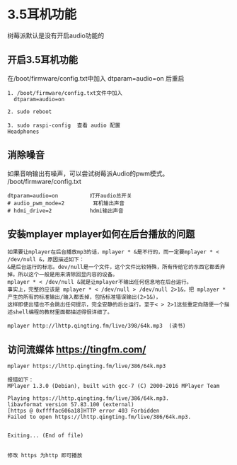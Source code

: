 # 3.5耳机功能

树莓派默认是没有开启audio功能的

## 开启3.5耳机功能

在/boot/firmware/config.txt中加入  dtparam=audio=on 后重启

```code
1. /boot/firmware/config.txt文件中加入
  dtparam=audio=on

2. sudo reboot

3. sudo raspi-config  查看 audio 配置
Headphones

```

## 消除噪音

如果音响输出有噪声，可以尝试树莓派Audio的pwm模式。 /boot/firmware/config.txt

```code
dtparam=audio=on          打开audio总开关
# audio_pwm_mode=2         耳机输出声音
# hdmi_drive=2            hdmi输出声音
```

## 安装mplayer mplayer如何在后台播放的问题

```code
如果要让mplayer在后台播放mp3的话，mplayer * &是不行的，而一定要mplayer * < /dev/null &，原因描述如下：
&是后台运行的标志。dev/null是一个文件，这个文件比较特殊，所有传给它的东西它都丢弃掉。所以这个一般是用来清除回显内容的设备。
mplayer * < /dev/null &就是让mplayer不输出任何信息地在后台运行。
事实上，完整的应该是 mplayer * < /dev/null > /dev/null 2>1&，把 mplayer *产生的所有的标准输出/输入都丢掉，包括标准错误输出(2>1&)，
这样即使出错也不会跳出任何提示，完全安静的后台运行。至于< > 2>1这些重定向随便一个描述shell编程的教材里面都描述得很详细了。
```

```code
mplayer http://lhttp.qingting.fm/live/398/64k.mp3  (读书)

```

## 访问流媒体  https://tingfm.com/

```code
mplayer https://lhttp.qingting.fm/live/386/64k.mp3 

报错如下：
MPlayer 1.3.0 (Debian), built with gcc-7 (C) 2000-2016 MPlayer Team

Playing https://lhttp.qingting.fm/live/386/64k.mp3.
libavformat version 57.83.100 (external)
[https @ 0xffffac606a18]HTTP error 403 Forbidden
Failed to open https://lhttp.qingting.fm/live/386/64k.mp3.


Exiting... (End of file)


修改 https 为http 即可播放
```
